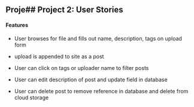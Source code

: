 ## Proje## Project 2: User Stories

#### Features

- User browses for file and fills out name, description, tags on upload form 

- upload is appended to site as a post

- User can click on tags or uploader name to filter posts

- User can edit description of post and update field in database

- User can delete post to remove reference in database and delete from cloud storage
